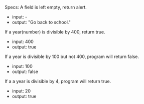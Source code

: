 Specs:
A field is left empty, return alert.
* input: -
* output: "Go back to school."

If a year(number) is divisible by 400, return true.
* input: 400
* output: true

If a year is divisible by 100 but not 400, program will return false.
* input: 100
* output: false

If a a year is divisible by 4, program will return true.
* input: 20
* output: true

